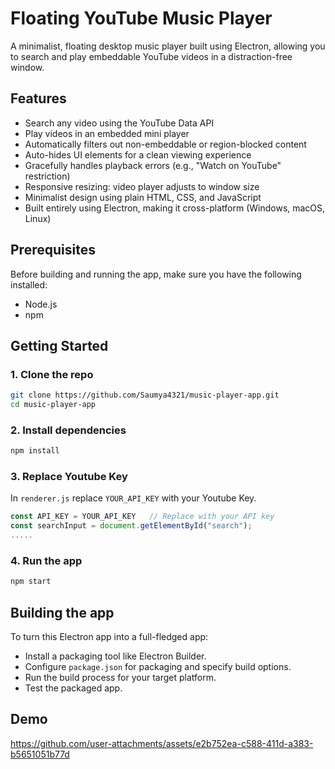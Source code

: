 # Floating YouTube Music Player

A minimalist, floating desktop music player built using Electron, allowing you to search and play embeddable YouTube videos in a distraction-free window.


## Features

- Search any video using the YouTube Data API
- Play videos in an embedded mini player
- Automatically filters out non-embeddable or region-blocked content
- Auto-hides UI elements for a clean viewing experience
- Gracefully handles playback errors (e.g., "Watch on YouTube" restriction)
- Responsive resizing: video player adjusts to window size
- Minimalist design using plain HTML, CSS, and JavaScript
- Built entirely using Electron, making it cross-platform (Windows, macOS, Linux)


## Prerequisites
Before building and running the app, make sure you have the following installed:
+ Node.js
+ npm

## Getting Started

### 1. Clone the repo

```bash
git clone https://github.com/Saumya4321/music-player-app.git
cd music-player-app
```
### 2. Install dependencies
```bash
npm install
```
### 3. Replace Youtube Key
In ```renderer.js``` replace ```YOUR_API_KEY``` with your Youtube Key.
```renderer.js
const API_KEY = YOUR_API_KEY   // Replace with your API key
const searchInput = document.getElementById("search");
.....

```

### 4. Run the app
```bash
npm start
```
## Building the app
To turn this Electron app into a full-fledged app:
+ Install a packaging tool like Electron Builder.
+ Configure ```package.json``` for packaging and specify build options.
+ Run the build process for your target platform.
+ Test the packaged app.


## Demo


https://github.com/user-attachments/assets/e2b752ea-c588-411d-a383-b5651051b77d


